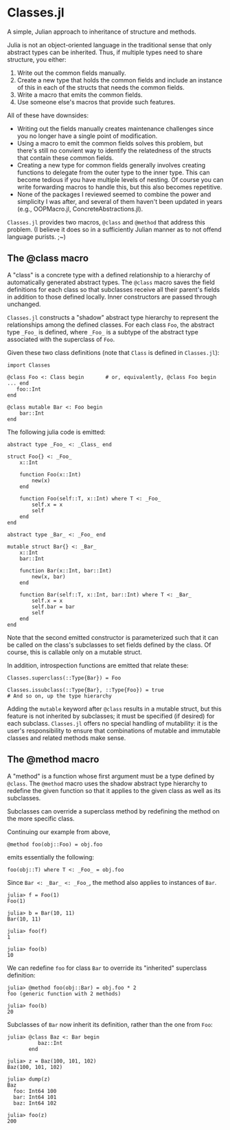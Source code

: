# Classes.jl
A simple, Julian approach to inheritance of structure and methods.

Julia is not an object-oriented language in the traditional sense that only abstract types can be inherited. Thus,
if multiple types need to share structure, you either:

1. Write out the common fields manually.
1. Create a new type that holds the common fields and include an instance of this in
   each of the structs that needs the common fields.
1. Write a macro that emits the common fields.
1. Use someone else's macros that provide such features.

All of these have downsides:

* Writing out the fields manually creates maintenance challenges since you no longer have a single 
  point of modification.  
* Using a macro to emit the common fields solves this problem, but there's still
  no convient way to identify the relatedness of the structs that contain these common fields.
* Creating a new type for common fields generally involves creating functions to delegate from the outer 
  type to the inner type.  This can become tedious if you have multiple levels of nesting. Of course you
  can write forwarding macros to handle this, but this also becomes repetitive.
* None of the packages I reviewed seemed to combine the power and simplicity I was after, and several
  of them haven't been updated in years (e.g., OOPMacro.jl, ConcreteAbstractions.jl).

`Classes.jl` provides two macros, `@class` and `@method` that address this problem. (I believe it does
so in a sufficiently Julian manner as to not offend language purists. ;~)

## The @class macro

A "class" is a concrete type with a defined relationship to a hierarchy of automatically
generated abstract types. The `@class` macro saves the field definitions for each class
so that subclasses receive all their parent's fields in addition to those defined locally.
Inner constructors are passed through unchanged.

`Classes.jl` constructs a "shadow" abstract type hierarchy to represent the relationships among 
the defined classes. For each class `Foo`, the abstract type `_Foo_` is defined, where `_Foo_` 
is a subtype of the abstract type associated with the superclass of `Foo`.

Given these two class definitions (note that `Class` is defined in `Classes.jl`):

```
import Classes

@class Foo <: Class begin       # or, equivalently, @class Foo begin ... end
   foo::Int
end

@class mutable Bar <: Foo begin
    bar::Int
end
```

The following julia code is emitted:

```
abstract type _Foo_ <: _Class_ end

struct Foo{} <: _Foo_
    x::Int

    function Foo(x::Int)
        new(x)
    end

    function Foo(self::T, x::Int) where T <: _Foo_
        self.x = x
        self
    end
end

abstract type _Bar_ <: _Foo_ end

mutable struct Bar{} <: _Bar_
    x::Int
    bar::Int

    function Bar(x::Int, bar::Int)
        new(x, bar)
    end

    function Bar(self::T, x::Int, bar::Int) where T <: _Bar_
        self.x = x
        self.bar = bar
        self
    end
end
```

Note that the second emitted constructor is parameterized such that it can be called 
on the class's subclasses to set fields defined by the class. Of course, this is
callable only on a mutable struct.

In addition, introspection functions are emitted that relate these:

```
Classes.superclass(::Type{Bar}) = Foo

Classes.issubclass(::Type{Bar}, ::Type{Foo}) = true
# And so on, up the type hierarchy
```

Adding the `mutable` keyword after `@class` results in a mutable struct, but this
feature is not inherited by subclasses; it must be specified (if desired) for each
subclass. `Classes.jl` offers no special handling of mutability: it is the user's 
responsibility to ensure that combinations of mutable and immutable classes and related 
methods make sense.

## The @method macro

A "method" is a function whose first argument must be a type defined by `@class`.
The `@method` macro uses the shadow abstract type hierarchy to redefine the given 
function so that it applies to the given class as well as its subclasses.

Subclasses can override a superclass method by redefining the method on the
more specific class.

Continuing our example from above, 

```
@method foo(obj::Foo) = obj.foo
```
emits essentially the following:

```
foo(obj::T) where T <: _Foo_ = obj.foo
```

Since `Bar <: _Bar_ <: _Foo_`,  the method also applies to instances of `Bar`.

```
julia> f = Foo(1)
Foo(1)

julia> b = Bar(10, 11)
Bar(10, 11)

julia> foo(f)
1

julia> foo(b)
10
```

We can redefine `foo` for class `Bar` to override its "inherited" superclass definition:

```
julia> @method foo(obj::Bar) = obj.foo * 2
foo (generic function with 2 methods)

julia> foo(b)
20
```

Subclasses of `Bar` now inherit its definition, rather than the one from `Foo`:

```
julia> @class Baz <: Bar begin
          baz::Int
       end

julia> z = Baz(100, 101, 102)
Baz(100, 101, 102)

julia> dump(z)
Baz
  foo: Int64 100
  bar: Int64 101
  baz: Int64 102
  
julia> foo(z)
200
```